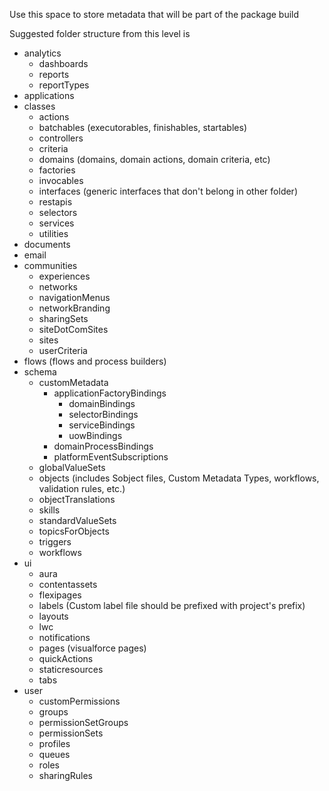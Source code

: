 Use this space to store metadata that will be part of the package build

Suggested folder structure from this level is

- analytics
  - dashboards
  - reports
  - reportTypes
- applications
- classes
  - actions
  - batchables (executorables, finishables, startables)
  - controllers
  - criteria
  - domains (domains, domain actions, domain criteria, etc)
  - factories
  - invocables
  - interfaces (generic interfaces that don't belong in other folder)
  - restapis
  - selectors
  - services
  - utilities
- documents
- email
- communities
  - experiences
  - networks
  - navigationMenus
  - networkBranding
  - sharingSets
  - siteDotComSites
  - sites
  - userCriteria
- flows (flows and process builders)
- schema
  - customMetadata
    - applicationFactoryBindings
      - domainBindings
      - selectorBindings
      - serviceBindings
      - uowBindings
    - domainProcessBindings
    - platformEventSubscriptions
  - globalValueSets
  - objects (includes Sobject files, Custom Metadata Types, workflows, validation rules, etc.)
  - objectTranslations
  - skills
  - standardValueSets
  - topicsForObjects
  - triggers
  - workflows
- ui
  - aura
  - contentassets
  - flexipages
  - labels (Custom label file should be prefixed with project's prefix)
  - layouts
  - lwc
  - notifications
  - pages (visualforce pages)
  - quickActions
  - staticresources
  - tabs
- user
  - customPermissions
  - groups
  - permissionSetGroups
  - permissionSets
  - profiles
  - queues
  - roles
  - sharingRules

